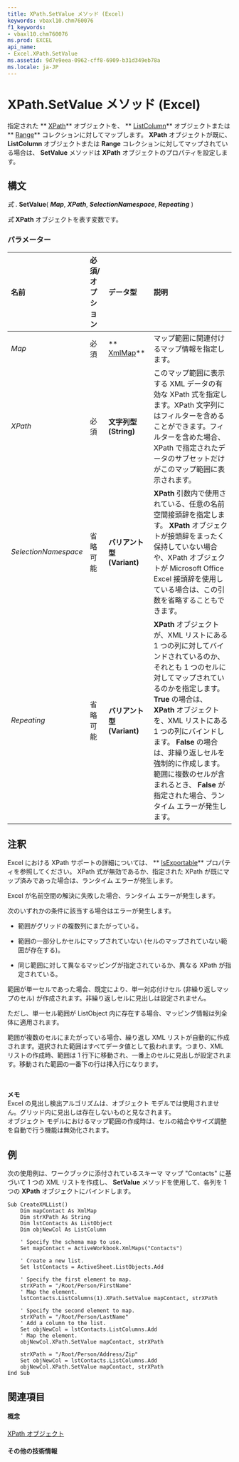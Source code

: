 ```yaml
---
title: XPath.SetValue メソッド (Excel)
keywords: vbaxl10.chm760076
f1_keywords:
- vbaxl10.chm760076
ms.prod: EXCEL
api_name:
- Excel.XPath.SetValue
ms.assetid: 9d7e9eea-0962-cff8-6909-b31d349eb78a
ms.locale: ja-JP
---
```



# XPath.SetValue メソッド (Excel)

指定された  ** [XPath](xpath-object-excel.md)** オブジェクトを、 ** [ListColumn](listcolumn-object-excel.md)** オブジェクトまたは ** [Range](range-object-excel.md)** コレクションに対してマップします。 **XPath** オブジェクトが既に、 **ListColumn** オブジェクトまたは **Range** コレクションに対してマップされている場合は、 **SetValue** メソッドは **XPath** オブジェクトのプロパティを設定します。
 


## 構文

 *式*  . **SetValue**( ***Map***, ***XPath***, ***SelectionNamespace***, ***Repeating*** )
 

 
 *式*  **XPath** オブジェクトを表す変数です。
 

 

### パラメーター



|**名前**|**必須/オプション**|**データ型**|**説明**|
|:-----|:-----|:-----|:-----|
| _Map_|必須|** [XmlMap](xmlmap-object-excel.md)**|マップ範囲に関連付けるマップ情報を指定します。|
| _XPath_|必須|**文字列型 (String)**|このマップ範囲に表示する XML データの有効な XPath 式を指定します。XPath 文字列にはフィルターを含めることができます。フィルターを含めた場合、XPath で指定されたデータのサブセットだけがこのマップ範囲に表示されます。|
| _SelectionNamespace_|省略可能|**バリアント型 (Variant)**|**XPath** 引数内で使用されている、任意の名前空間接頭辞を指定します。 **XPath** オブジェクトが接頭辞をまったく保持していない場合や、XPath オブジェクトが Microsoft Office Excel 接頭辞を使用している場合は、この引数を省略することもできます。|
| _Repeating_|省略可能|**バリアント型 (Variant)**|**XPath** オブジェクトが、XML リストにある 1 つの列に対してバインドされているのか、それとも 1 つのセルに対してマップされているのかを指定します。 **True** の場合は、 **XPath** オブジェクトを、XML リストにある 1 つの列にバインドします。 **False** の場合は、非繰り返しセルを強制的に作成します。範囲に複数のセルが含まれるとき、 **False** が指定された場合、ランタイム エラーが発生します。|

## 注釈

Excel における XPath サポートの詳細については、 ** [IsExportable](xmlmap.isexportable-property-excel.md)** プロパティを参照してください。 XPath 式が無効であるか、指定された XPath が既にマップ済みであった場合は、ランタイム エラーが発生します。
 

 
Excel が名前空間の解決に失敗した場合、ランタイム エラーが発生します。
 

 
次のいずれかの条件に該当する場合はエラーが発生します。
 

 

- 範囲がグリッドの複数列にまたがっている。
    
 
- 範囲の一部分しかセルにマップされていない (セルのマップされていない範囲が存在する)。
    
 
- 同じ範囲に対して異なるマッピングが指定されているか、異なる XPath が指定されている。
    
 

 

 
範囲が単一セルであった場合、既定により、単一対応付けセル (非繰り返しマップのセル) が作成されます。非繰り返しセルに見出しは設定されません。
 

 
ただし、単一セル範囲が ListObject 内に存在する場合、マッピング情報は列全体に適用されます。
 

 
範囲が複数のセルにまたがっている場合、繰り返し XML リストが自動的に作成されます。選択された範囲はすべてデータ値として扱われます。つまり、XML リストの作成時、範囲は 1 行下に移動され、一番上のセルに見出しが設定されます。移動された範囲の一番下の行は挿入行になります。
 

 

 <BR/><BR/>**メモ**<BR/>   Excel の見出し検出アルゴリズムは、オブジェクト モデルでは使用されません。グリッド内に見出しは存在しないものと見なされます。 <BR/>オブジェクト モデルにおけるマップ範囲の作成時は、セルの結合やサイズ調整を自動で行う機能は無効化されます。
 


 

 

## 例

次の使用例は、ワークブックに添付されているスキーマ マップ "Contacts" に基づいて 1 つの XML リストを作成し、 **SetValue** メソッドを使用して、各列を 1 つの **XPath** オブジェクトにバインドします。
 

 

```
Sub CreateXMLList() 
    Dim mapContact As XmlMap 
    Dim strXPath As String 
    Dim lstContacts As ListObject 
    Dim objNewCol As ListColumn 
 
    ' Specify the schema map to use. 
    Set mapContact = ActiveWorkbook.XmlMaps("Contacts") 
     
    ' Create a new list. 
    Set lstContacts = ActiveSheet.ListObjects.Add 
         
    ' Specify the first element to map. 
    strXPath = "/Root/Person/FirstName" 
    ' Map the element. 
    lstContacts.ListColumns(1).XPath.SetValue mapContact, strXPath 
 
    ' Specify the second element to map. 
    strXPath = "/Root/Person/LastName" 
    ' Add a column to the list. 
    Set objNewCol = lstContacts.ListColumns.Add 
    ' Map the element. 
    objNewCol.XPath.SetValue mapContact, strXPath 
 
    strXPath = "/Root/Person/Address/Zip" 
    Set objNewCol = lstContacts.ListColumns.Add 
    objNewCol.XPath.SetValue mapContact, strXPath 
End Sub 

```


## 関連項目


#### 概念


 
 [XPath オブジェクト](xpath-object-excel.md)
#### その他の技術情報


 
 